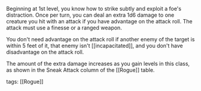 Beginning at 1st level, you know how to strike subtly and exploit a foe's distraction. Once per turn, you can deal an extra 1d6 damage to one creature you hit with an attack if you have advantage on the attack roll. The attack must use a finesse or a ranged weapon.

You don't need advantage on the attack roll if another enemy of the target is within 5 feet of it, that enemy isn't [[incapacitated]], and you don't have disadvantage on the attack roll.

The amount of the extra damage increases as you gain levels in this class, as shown in the Sneak Attack column of the [[Rogue]] table.

tags: [[Rogue]]